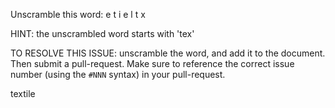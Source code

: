 Unscramble this word: e t i e l t x

HINT: the unscrambled word starts with 'tex'



TO RESOLVE THIS ISSUE: unscramble the word, and add it to the document. Then submit a pull-request.  Make sure to reference the correct issue  number (using the `#NNN` syntax) in your pull-request. 




textile

